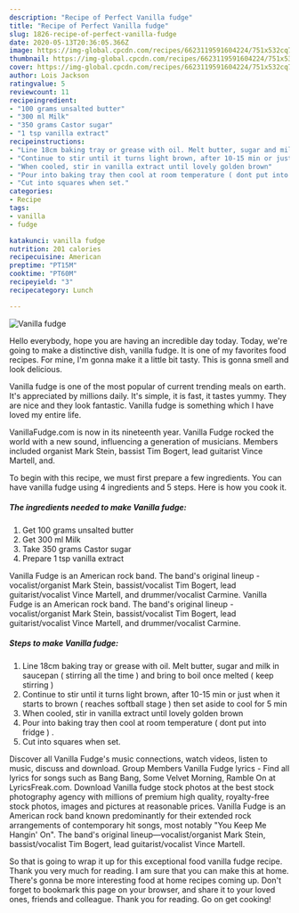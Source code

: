 ```yaml
---
description: "Recipe of Perfect Vanilla fudge"
title: "Recipe of Perfect Vanilla fudge"
slug: 1826-recipe-of-perfect-vanilla-fudge
date: 2020-05-13T20:36:05.366Z
image: https://img-global.cpcdn.com/recipes/6623119591604224/751x532cq70/vanilla-fudge-recipe-main-photo.jpg
thumbnail: https://img-global.cpcdn.com/recipes/6623119591604224/751x532cq70/vanilla-fudge-recipe-main-photo.jpg
cover: https://img-global.cpcdn.com/recipes/6623119591604224/751x532cq70/vanilla-fudge-recipe-main-photo.jpg
author: Lois Jackson
ratingvalue: 5
reviewcount: 11
recipeingredient:
- "100 grams unsalted butter"
- "300 ml Milk"
- "350 grams Castor sugar"
- "1 tsp vanilla extract"
recipeinstructions:
- "Line 18cm baking tray or grease with oil. Melt butter, sugar and milk in saucepan ( stirring all the time ) and bring to boil once melted ( keep stirring )"
- "Continue to stir until it turns light brown, after 10-15 min or just when it starts to brown ( reaches softball stage ) then set aside to cool for 5 min"
- "When cooled, stir in vanilla extract until lovely golden brown"
- "Pour into baking tray then cool at room temperature ( dont put into fridge ) ."
- "Cut into squares when set."
categories:
- Recipe
tags:
- vanilla
- fudge

katakunci: vanilla fudge 
nutrition: 201 calories
recipecuisine: American
preptime: "PT15M"
cooktime: "PT60M"
recipeyield: "3"
recipecategory: Lunch

---
```



![Vanilla fudge](https://img-global.cpcdn.com/recipes/6623119591604224/751x532cq70/vanilla-fudge-recipe-main-photo.jpg)

Hello everybody, hope you are having an incredible day today. Today, we're going to make a distinctive dish, vanilla fudge. It is one of my favorites food recipes. For mine, I'm gonna make it a little bit tasty. This is gonna smell and look delicious.

Vanilla fudge is one of the most popular of current trending meals on earth. It's appreciated by millions daily. It's simple, it is fast, it tastes yummy. They are nice and they look fantastic. Vanilla fudge is something which I have loved my entire life.

VanillaFudge.com is now in its nineteenth year. Vanilla Fudge rocked the world with a new sound, influencing a generation of musicians. Members included organist Mark Stein, bassist Tim Bogert, lead guitarist Vince Martell, and.


To begin with this recipe, we must first prepare a few ingredients. You can have vanilla fudge using 4 ingredients and 5 steps. Here is how you cook it.

<!--inarticleads1-->

##### The ingredients needed to make Vanilla fudge:

1. Get 100 grams unsalted butter
1. Get 300 ml Milk
1. Take 350 grams Castor sugar
1. Prepare 1 tsp vanilla extract


Vanilla Fudge is an American rock band. The band&#39;s original lineup - vocalist/organist Mark Stein, bassist/vocalist Tim Bogert, lead guitarist/vocalist Vince Martell, and drummer/vocalist Carmine. Vanilla Fudge is an American rock band. The band&#39;s original lineup - vocalist/organist Mark Stein, bassist/vocalist Tim Bogert, lead guitarist/vocalist Vince Martell, and drummer/vocalist Carmine. 

<!--inarticleads2-->

##### Steps to make Vanilla fudge:

1. Line 18cm baking tray or grease with oil. Melt butter, sugar and milk in saucepan ( stirring all the time ) and bring to boil once melted ( keep stirring )
1. Continue to stir until it turns light brown, after 10-15 min or just when it starts to brown ( reaches softball stage ) then set aside to cool for 5 min
1. When cooled, stir in vanilla extract until lovely golden brown
1. Pour into baking tray then cool at room temperature ( dont put into fridge ) .
1. Cut into squares when set.


Discover all Vanilla Fudge&#39;s music connections, watch videos, listen to music, discuss and download. Group Members Vanilla Fudge lyrics - Find all lyrics for songs such as Bang Bang, Some Velvet Morning, Ramble On at LyricsFreak.com. Download Vanilla fudge stock photos at the best stock photography agency with millions of premium high quality, royalty-free stock photos, images and pictures at reasonable prices. Vanilla Fudge is an American rock band known predominantly for their extended rock arrangements of contemporary hit songs, most notably &#34;You Keep Me Hangin&#39; On&#34;. The band&#39;s original lineup—vocalist/organist Mark Stein, bassist/vocalist Tim Bogert, lead guitarist/vocalist Vince Martell. 

So that is going to wrap it up for this exceptional food vanilla fudge recipe. Thank you very much for reading. I am sure that you can make this at home. There's gonna be more interesting food at home recipes coming up. Don't forget to bookmark this page on your browser, and share it to your loved ones, friends and colleague. Thank you for reading. Go on get cooking!

